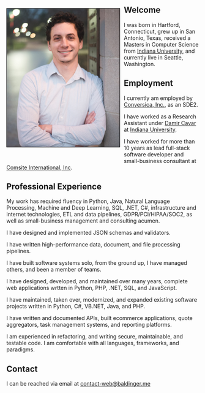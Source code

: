<style>
  img {float:left;margin:23px 10px 40px 0px;width:295px;height:360.85px;border:1px solid #000}
  header {padding:25px 0 0;min-height:95px}
  #banner {right:0%; height:26px}
  #banner .fork, #banner #logo {display:none}
  section {padding-top:10px;padding-bottom:20px}
  .wrapper {top:-35px}
  nav {top:181px}
  body {min-width:350px}
  
  @media (max-width: 720px) {
    header {min-height:80px}
  }
  
  @media (max-width:480px) {
    header {min-height:60px;padding-top:10px}
    img {float:none;margin:35px 0 0 40px}
  }
  
  @media (max-width:400px) {
    img {margin-left:0}
  }
</style>

![Headshot](oren_headshot.jpg?raw=true)
  
## Welcome

I was born in Hartford, Connecticut, grew up in San Antonio, Texas,
received a Masters in Computer Science from [Indiana University], and currently live in Seattle, Washington.

## Employment

I currently am employed by [Conversica, Inc.](https://conversica.com), as an SDE2.

I have worked as a Research Assistant under [Damir Cavar](https://damir.cavar.me/) at [Indiana University].

I have worked for more than 10 years as lead full-stack software developer and small-business consultant at [Comsite International, Inc](https://www.comsite.net). 

## Professional Experience

My work has required fluency in Python, Java, Natural Language Processing, Machine and Deep Learning, SQL, .NET, C#, infrastructure and internet technologies, ETL and data pipelines, GDPR/PCI/HIPAA/SOC2, as well as small-business management and consulting acumen.

I have designed and implemented JSON schemas and validators.

I have written high-performance data, document, and file processing pipelines.

I have built software systems solo, from the ground up, I have managed others, and been a member of teams.

I have designed, developed, and maintained over many years, complete web applications wrtten in Python, PHP, .NET, SQL, and JavaScript. 

I have maintained, taken over, modernized, and expanded existing software projects written in Python, C#, VB.NET, Java, and PHP. 

I have written and documented APIs, built ecommerce applications, quote aggregators, task management systems, and reporting platforms.

I am experienced in refactoring, and writing secure, maintainable, and testable code. I am comfortable with all languages, frameworks, and paradigms.

## Contact

I can be reached via email at <contact-web@baldinger.me>

[Indiana University]: https://iu.edu
